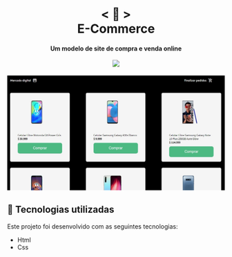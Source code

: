 <h1 align="center">
    < 💱 > <br>
    E-Commerce
</h1>
  
<h4 align="center">
  Um modelo de site de compra e venda online
</h4>

<p align="center">
    <a href="https://nerd0000.github.io/E-Commerce">
        <img src="https://img.shields.io/badge/-Acessar%20aplica%C3%A7%C3%A3o-blue?style=plastic"></img>
    </a>
    <br><br>
    <img src="https://github.com/nerd0000/E-Commerce/blob/master/foto.jpg"></img>
</p>

## 🚀 Tecnologias utilizadas

Este projeto foi desenvolvido com as seguintes tecnologias:

- Html
- Css
